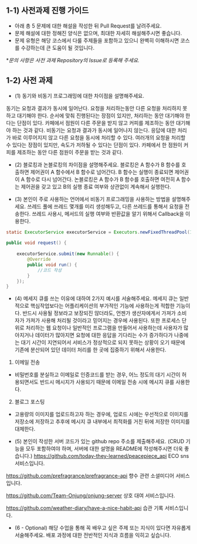 ## 1-1) 사전과제 진행 가이드

- 아래 총 5 문제에 대한 해설을 작성한 뒤 Pull Request를 날려주세요.
- 문제 해설에 대한 정해진 양식은 없으며, 최대한 자세히 해설해주시면 좋습니다.
- 문제 유형은 해당 코스에서 다룰 주제들을 포함하고 있으니 완벽히 이해하시면 코스를 수강하는데 큰 도움이 될 것입니다.

**문의 사항은 사전 과제 Repository의 Issue로 등록해 주세요.*
  


## 1-2) 사전 과제

- (1) 동기와 비동기 프로그래밍에 대한 차이점을 설명해주세요.

동기는 요청과 결과가 동시에 일어난다. 요청을 처리하는동안 다른 요청을 처리하지 못하고 대기해야 한다.
순서에 맞춰 진행된다는 장점이 있지만, 처리하는 동안 대기해야 한다는 단점이 있다. 카페에서 점원이 다른 주문을 받지 않고 커피를 제조하는 동안 대기해야 하는 것과 같다.
비동기는 요청과 결과가 동시에 일어나지 않는다. 응답에 대한 처리가 바로 이루어지지 않고 다른 요청을 동시에 처리할 수 있다.
여러개의 요청을 처리할 수 있다는 장점이 있지만, 속도가 저하될 수 있다는 단점이 있다.
카페에서 한 점원이 커피를 제조하는 동안 다른 점원이 주문을 받는 것과 같다.

- (2) 블로킹과 논블로킹의 차이점을 설명해주세요.
블로킹은 A 함수가 B 함수를 호출하면 제어권이 A 함수에서 B 함수로 넘어간다. B 함수는 실행이 종료되면 제어권이 A 함수로  다시 넘어간다. 논블로킹은 A 함수가 B 함수를 호출하면 여전히 A 함수는 제어권을 갖고 있고 B의 실행 종료 여부와 상관없이 계속해서 실행한다. 

- (3) 본인이 주로 사용하는 언어에서 비동기 프로그래밍을 사용하는 방법을 설명해주세요.
쓰레드 풀에 쓰레드 몇개를 미리 생성해두고, 다른 쓰레드를 통해서 요청을 전송한다.
쓰레드 사용시, 메서드의 실행 여부와 반환값을 알기 위해서 Callback을 이용한다.

```Java
static ExecutorService executorService = Executors.newFixedThreadPool(10);
	
public void request() {
		
	executorService.submit(new Runnable() {
		@Override
		public void run() {
			//코드 작성
		}            
	});
}
```

- (4) 메세지 큐를 쓰는 이유에 대하여 2가지 예시를 서술해주세요.
메세지 큐는 일반적으로 핵심작업보다는 어플리케이션의 부가적인 기능에 사용하는게 적합한 기능이다. 반드시 사용될 정보라고 보장되진 않더라도, 언젠가 생산자에게서 가져가 소비자가 가져가 사용해 처리될 것이라고 믿어지는 경우에 사용된다. 또한 프로세스 단위로 처리하는 웹 요청이나 일반적인 프로그램을 만들어서 사용하는데 사용자가 많아지거나 데이터가 많아지면 요청에 대한 응답을 기다리는 수가 증가하다가 나중에는 대기 시간이 지연되어서 서비스가 정상적으로 되지 못하는 상황이 오기 때문에 기존에 분산되어 있던 데이터 처리를 한 곳에 집중하기 위해서 사용한다.

1. 이메일 전송
- 비밀번호를 분실하고 이메일로 인증코드를 받는 경우, 어느 정도의 대기 시간이 허용되면서도 반드시 메시지가 사용되기 때문에 이메일 전송 시에 메시지 큐를 사용한다.

2. 블로그 포스팅
- 고용량의 이미지를 업로드하고자 하는 경우에, 업로드 시에는 우선적으로 이미지를 저장소에 저장하고 추후에 메시지 큐 내부에서 최적화를 거친 뒤에 저장한 이미지를 대체한다.

- (5) 본인이 작성한 서버 코드가 있는 github repo 주소를 제출해주세요. (CRUD 기능을 모두 포함하여야 하며, 서버에 대한 설명을 README에 작성해주시면 더욱 좋습니다.) 
https://github.com/today-they-learned/peacepiece_api
ECO sns 서비스입니다.

https://github.com/prefragrance/prefragrance-api
향수 관련 소셜미디어 서비스입니다.

https://github.com/Team-Onjung/onjung-server
상호 대여 서비스입니다.

https://github.com/weather-diary/have-a-nice-habit-api
습관 기록 서비스입니다.

- (6 - Optional) 해당 수업을 통해 꼭 배우고 싶은 주제 또는 지식이 있다면 자유롭게 서술해주세요.
배포 과정에 대한 전반적인 지식과 흐름을 익히고 싶습니다.
